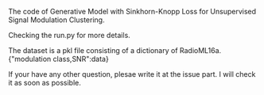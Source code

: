 The code of Generative Model with Sinkhorn-Knopp Loss for Unsupervised Signal Modulation Clustering.

Checking the run.py for more details.

The dataset is a pkl file consisting of a dictionary of RadioML16a.
{"modulation class,SNR":data}

If your have any other question, plesae write it at the issue part. I will check it as soon as possible.
